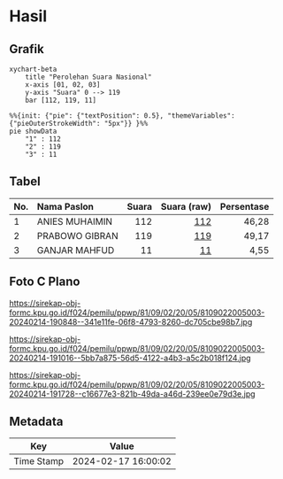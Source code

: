 # Hasil

## Grafik

```mermaid
xychart-beta
    title "Perolehan Suara Nasional"
    x-axis [01, 02, 03]
    y-axis "Suara" 0 --> 119
    bar [112, 119, 11]
```

```mermaid
%%{init: {"pie": {"textPosition": 0.5}, "themeVariables": {"pieOuterStrokeWidth": "5px"}} }%%
pie showData
    "1" : 112
    "2" : 119
    "3" : 11
```

## Tabel

| No. | Nama Paslon    | Suara | Suara (raw) | Persentase |
|:--- |:-------------- | -----:| -----------:| ----------:|
| 1   | ANIES MUHAIMIN | 112   | [112][p-1]  | 46,28      |
| 2   | PRABOWO GIBRAN | 119   | [119][p-2]  | 49,17      |
| 3   | GANJAR MAHFUD  | 11    | [11][p-3]   | 4,55       |


[p-1]: https://github.com/gigit-pemilu/pemilu-2024/blob/main/pilpres/hitung-suara/sub/81-maluku/sub/09-buru-selatan/sub/02-waesama/sub/2005-waelikut/sub/003-tps/sub/paslon-1.txt
[p-2]: https://github.com/gigit-pemilu/pemilu-2024/blob/main/pilpres/hitung-suara/sub/81-maluku/sub/09-buru-selatan/sub/02-waesama/sub/2005-waelikut/sub/003-tps/sub/paslon-2.txt
[p-3]: https://github.com/gigit-pemilu/pemilu-2024/blob/main/pilpres/hitung-suara/sub/81-maluku/sub/09-buru-selatan/sub/02-waesama/sub/2005-waelikut/sub/003-tps/sub/paslon-3.txt

## Foto C Plano

https://sirekap-obj-formc.kpu.go.id/f024/pemilu/ppwp/81/09/02/20/05/8109022005003-20240214-190848--341e11fe-06f8-4793-8260-dc705cbe98b7.jpg

https://sirekap-obj-formc.kpu.go.id/f024/pemilu/ppwp/81/09/02/20/05/8109022005003-20240214-191016--5bb7a875-56d5-4122-a4b3-a5c2b018f124.jpg

https://sirekap-obj-formc.kpu.go.id/f024/pemilu/ppwp/81/09/02/20/05/8109022005003-20240214-191728--c16677e3-821b-49da-a46d-239ee0e79d3e.jpg


## Metadata

| Key        | Value               |
| ---------- | ------------------- |
| Time Stamp | 2024-02-17 16:00:02 |



